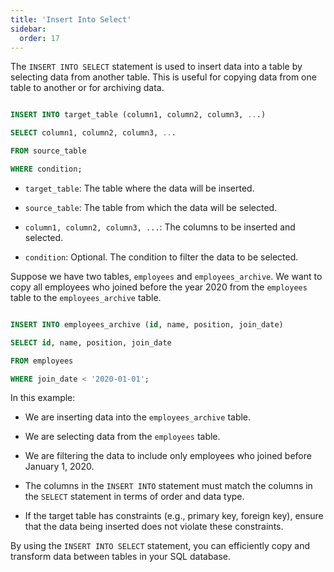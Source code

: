 ```yaml
---
title: 'Insert Into Select'
sidebar:
  order: 17
---
```


 

The `INSERT INTO SELECT` statement is used to insert data into a table by selecting data from another table. This is useful for copying data from one table to another or for archiving data.





```sql

INSERT INTO target_table (column1, column2, column3, ...)

SELECT column1, column2, column3, ...

FROM source_table

WHERE condition;

```



- `target_table`: The table where the data will be inserted.

- `source_table`: The table from which the data will be selected.

- `column1, column2, column3, ...`: The columns to be inserted and selected.

- `condition`: Optional. The condition to filter the data to be selected.





Suppose we have two tables, `employees` and `employees_archive`. We want to copy all employees who joined before the year 2020 from the `employees` table to the `employees_archive` table.



```sql

INSERT INTO employees_archive (id, name, position, join_date)

SELECT id, name, position, join_date

FROM employees

WHERE join_date < '2020-01-01';

```



In this example:

- We are inserting data into the `employees_archive` table.

- We are selecting data from the `employees` table.

- We are filtering the data to include only employees who joined before January 1, 2020.





- The columns in the `INSERT INTO` statement must match the columns in the `SELECT` statement in terms of order and data type.

- If the target table has constraints (e.g., primary key, foreign key), ensure that the data being inserted does not violate these constraints.



By using the `INSERT INTO SELECT` statement, you can efficiently copy and transform data between tables in your SQL database.
